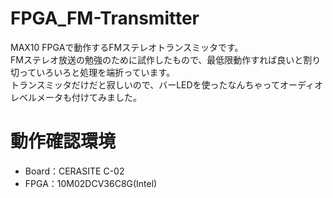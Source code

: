 # FPGA_FM-Transmitter
MAX10 FPGAで動作するFMステレオトランスミッタです。  
FMステレオ放送の勉強のために試作したもので、最低限動作すれば良いと割り切っていろいろと処理を端折っています。  
トランスミッタだけだと寂しいので、バーLEDを使ったなんちゃってオーディオレベルメータも付けてみました。  

# 動作確認環境
- Board：CERASITE C-02
- FPGA：10M02DCV36C8G(Intel)
